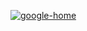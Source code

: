 <a href="https://ibb.co/QNJzY2x"><img src="https://i.ibb.co/zRmjPyt/google-home.png" alt="google-home" border="0"></a>
